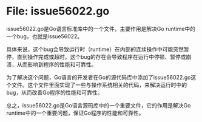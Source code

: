 # File: issue56022.go

issue56022.go是Go语言标准库中的一个文件，主要作用是解决Go runtime中的一个bug，也就是issue56022。

具体来说，这个bug会导致运行时（runtime）在内部的连续操作中可能突然暂停，直到操作完成或超时。这个bug的存在会导致程序在运行中停顿、暂停或崩溃，从而影响到程序的性能和可靠性。

为了解决这个问题，Go语言的开发者在Go的源代码库中添加了issue56022.go这个文件。这个文件里面实现了一些与操作系统相关的代码，来解决运行时中的bug，从而改善Go程序的性能和可靠性。

总之，issue56022.go是Go语言源码库中的一个重要文件，它的作用是解决Go runtime中的一个重要问题，保证Go程序的性能和可靠性。

